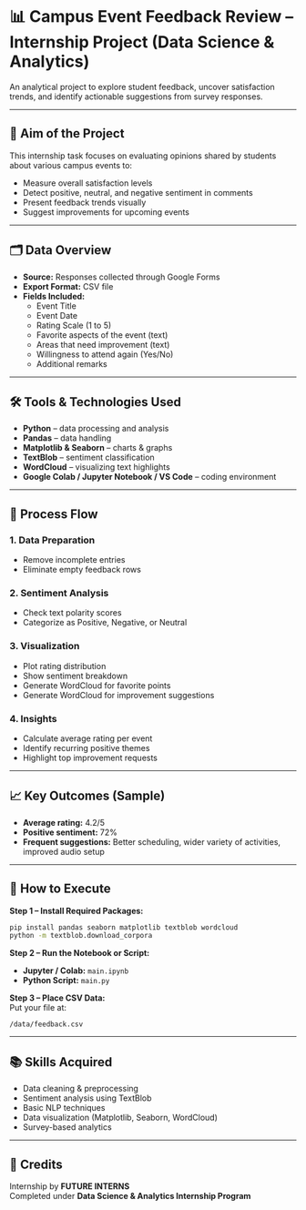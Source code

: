 # 📊 Campus Event Feedback Review – Internship Project (Data Science & Analytics)

An analytical project to explore student feedback, uncover satisfaction trends, and identify actionable suggestions from survey responses.  

---

## 🎯 Aim of the Project  
This internship task focuses on evaluating opinions shared by students about various campus events to:  

- Measure overall satisfaction levels  
- Detect positive, neutral, and negative sentiment in comments  
- Present feedback trends visually  
- Suggest improvements for upcoming events  

---

## 🗂️ Data Overview  
- **Source:** Responses collected through Google Forms  
- **Export Format:** CSV file  
- **Fields Included:**  
  - Event Title  
  - Event Date  
  - Rating Scale (1 to 5)  
  - Favorite aspects of the event (text)  
  - Areas that need improvement (text)  
  - Willingness to attend again (Yes/No)  
  - Additional remarks  

---

## 🛠️ Tools & Technologies Used  
- **Python** – data processing and analysis  
- **Pandas** – data handling  
- **Matplotlib & Seaborn** – charts & graphs  
- **TextBlob** – sentiment classification  
- **WordCloud** – visualizing text highlights  
- **Google Colab / Jupyter Notebook / VS Code** – coding environment  

---

## 🚀 Process Flow  

### 1. Data Preparation  
- Remove incomplete entries  
- Eliminate empty feedback rows  

### 2. Sentiment Analysis  
- Check text polarity scores  
- Categorize as Positive, Negative, or Neutral  

### 3. Visualization  
- Plot rating distribution  
- Show sentiment breakdown  
- Generate WordCloud for favorite points  
- Generate WordCloud for improvement suggestions  

### 4. Insights  
- Calculate average rating per event  
- Identify recurring positive themes  
- Highlight top improvement requests  

---

## 📈 Key Outcomes (Sample)  
- **Average rating:** 4.2/5  
- **Positive sentiment:** 72%  
- **Frequent suggestions:** Better scheduling, wider variety of activities, improved audio setup  

---

## 📝 How to Execute  

**Step 1 – Install Required Packages:**  
```bash
pip install pandas seaborn matplotlib textblob wordcloud
python -m textblob.download_corpora
```

**Step 2 – Run the Notebook or Script:**  
- **Jupyter / Colab:** `main.ipynb`  
- **Python Script:** `main.py`  

**Step 3 – Place CSV Data:**  
Put your file at:  
```
/data/feedback.csv
```

---

## 📚 Skills Acquired  
- Data cleaning & preprocessing  
- Sentiment analysis using TextBlob  
- Basic NLP techniques  
- Data visualization (Matplotlib, Seaborn, WordCloud)  
- Survey-based analytics  

---

## 🙌 Credits  
Internship by **FUTURE INTERNS**  
Completed under **Data Science & Analytics Internship Program**  
